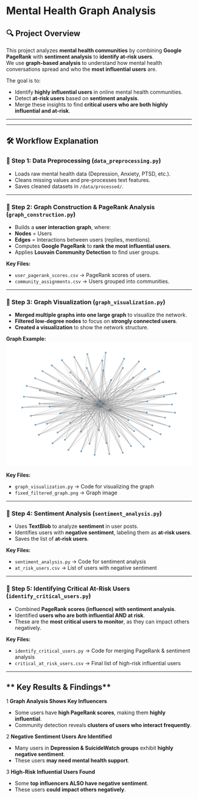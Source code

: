 #  Mental Health Graph Analysis 

## **🔍 Project Overview**
This project analyzes **mental health communities** by combining **Google PageRank** with **sentiment analysis** to **identify at-risk users**.  
We use **graph-based analysis** to understand how mental health conversations spread and who the **most influential users** are.

The goal is to:
- Identify **highly influential users** in online mental health communities.
- Detect **at-risk users** based on **sentiment analysis**.
- Merge these insights to find **critical users who are both highly influential and at-risk**.

---

---

## **🛠 Workflow Explanation**
### **🔹 Step 1: Data Preprocessing (`data_preprocessing.py`)**
-  Loads raw mental health data (Depression, Anxiety, PTSD, etc.).
-  Cleans missing values and pre-processes text features.
-  Saves cleaned datasets in `/data/processed/`.

---

### **🔹 Step 2: Graph Construction & PageRank Analysis (`graph_construction.py`)**
-  Builds a **user interaction graph**, where:
  - **Nodes** = Users
  - **Edges** = Interactions between users (replies, mentions).
-  Computes **Google PageRank** to **rank the most influential users**.
-  Applies **Louvain Community Detection** to find user groups.

  **Key Files:**  
- `user_pagerank_scores.csv` → PageRank scores of users.  
- `community_assignments.csv` → Users grouped into communities.  

---

### **🔹 Step 3: Graph Visualization (`graph_visualization.py`)**
-  **Merged multiple graphs into one large graph** to visualize the network.
-  **Filtered low-degree nodes** to focus on **strongly connected users**.
-  **Created a visualization** to show the network structure.

 **Graph Example:**  
![Graph](results/fixed_filtered_graph.png)  

 **Key Files:**  
- `graph_visualization.py` → Code for visualizing the graph  
- `fixed_filtered_graph.png` → Graph image  

---

### **🔹 Step 4: Sentiment Analysis (`sentiment_analysis.py`)**
-  Uses **TextBlob** to analyze **sentiment** in user posts.
-  Identifies users with **negative sentiment**, labeling them as **at-risk users**.
-  Saves the list of **at-risk users**.

 **Key Files:**  
- `sentiment_analysis.py` → Code for sentiment analysis  
- `at_risk_users.csv` → List of users with negative sentiment  

---

### **🔹 Step 5: Identifying Critical At-Risk Users (`identify_critical_users.py`)**
-  Combined **PageRank scores (influence) with sentiment analysis**.
-  Identified **users who are both influential AND at risk**.
-  These are the **most critical users to monitor**, as they can impact others negatively.

 **Key Files:**  
- `identify_critical_users.py` → Code for merging PageRank & sentiment analysis  
- `critical_at_risk_users.csv` → Final list of high-risk influential users  

---

## ** Key Results & Findings**
1️ **Graph Analysis Shows Key Influencers**  
- Some users have **high PageRank scores**, making them **highly influential**.  
- Community detection reveals **clusters of users who interact frequently**.

2️ **Negative Sentiment Users Are Identified**  
- Many users in **Depression & SuicideWatch groups** exhibit **highly negative sentiment**.  
- These users **may need mental health support**.

3️ **High-Risk Influential Users Found**  
- Some **top influencers ALSO have negative sentiment**.  
- These users **could impact others negatively**.  

